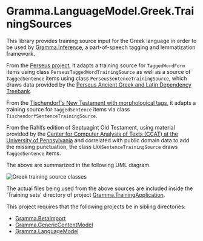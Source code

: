 # Gramma.LanguageModel.Greek.TrainingSources
This library provides training source input for the Greek language in order to be used by [Gramma.Inference](https://github.com/grammophone/Gramma.Inference), a part-of-speech tagging and lemmatization framework.

From the [Perseus project](http://www.perseus.tufts.edu/hopper/opensource/download), it adapts a training source for `TaggedWordForm` items using class `PerseusTaggedWordTrainingSource` as well as a source of `TaggedSentence` items using class `PerseusSentenceTrainingSource`, which draws data provided by the [Perseus Ancient Greek and Latin Dependency Treebank](https://perseusdl.github.io/treebank_data/). 

From the [Tischendorf's New Testament with morphological tags](https://github.com/morphgnt/tischendorf-data/tree/master/word-per-line/2.7), it adapts a training source for `TaggedSentence` items via class `TischendorfSentenceTrainingSource`. 

From the Rahlfs edition of Septuagint Old Testament, using material provided by the [Center for Computer
Analysis of Texts (CCAT) at the University of Pennsylvania](http://ccat.sas.upenn.edu/gopher/text/religion/biblical/lxxmorph/0-readme.txt) and correlated with public domain data to add the missing punctuation, the class `LXXSentenceTrainingSource` draws `TaggedSentence` items.

The above are summarized in the following UML diagram.

![Greek training source classes](http://s10.postimg.org/lfgq5gmt5/Greek_training_sources.png)

The actual files being used from the above sources are included inside the 'Training sets' directory of project [Gramma.TrainingApplication](https://github.com/grammophone/Gramma.TrainingApplication).

This project requires that the following projects be in sibling directories:
* [Gramma.BetaImport](https://github.com/grammophone/Gramma.BetaImport)
* [Gramma.GenericContentModel](https://github.com/grammophone/Gramma.GenericContentModel)
* [Gramma.LanguageModel](https://github.com/grammophone/Gramma.LanguageModel)

